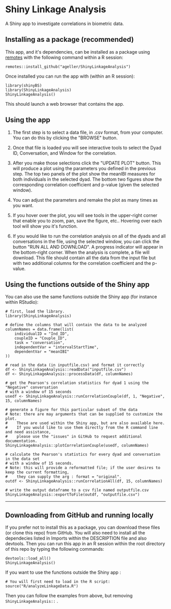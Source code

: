 # Shiny Linkage Analysis

A Shiny app to investigate correlations in biometric data.

## Installing as a package (recommended)
This app, and it's dependencies, can be installed as a package using [remotes](https://github.com/r-lib/remotes) with the following command within a R session:
```
remotes::install_github("ageller/ShinyLinkageAnalysis")
```

Once installed you can run the app with (within an R session):
```
library(shinyBS)
library(ShinyLinkageAnalysis)
ShinyLinkageAnalysis()
```

This should launch a web browser that contains the app.  

## Using the app

1. The first step is to select a data file, in .csv format, from your computer.  You can do this by clicking the "BROWSE" button.

2. Once that file is loaded you will see interactive tools to select the Dyad ID, Conversation, and Window for the correlation.  

3. After you make those selections click the "UPDATE PLOT" button.  This will produce a plot using the parameters you defined in the previous step.  The top two panels of the plot show the meanIBI measures for both individuals in the selected dyad.  The bottom two figures show the corresponding correlation coefficient and p-value (given the selected window).

4. You can adjust the parameters and remake the plot as many times as you want.

5. If you hover over the plot, you will see tools in the upper-right corner that enable you to zoom, pan, save the figure, etc..  Hovering over each tool will show you it's function.

6. If you would like to run the correlation analysis on all of the dyads and all conversations in the file, using the selected window, you can click the button "RUN ALL AND DOWNLOAD".  A progress indicator will appear in the bottom-right corner.  When the analysis is complete, a file will download.  This file should contain all the data from the input file but with two additional columns for the correlation coefficient and the p-value. 

## Using the functions outside of the Shiny app

You can also use the same functions outside the Shiny app (for instance within RStudio):

```
# first, load the library.
library(ShinyLinkageAnalysis)
```

```
# define the columns that will contain the data to be analyzed
columnNames = data.frame(list(
	individualID = "Ind_ID", 
	coupleID = "Couple_ID",
	task = "conversation", 
	independentVar = "intervalStartTime", 
	dependentVar = "meanIBI"
))
```

```
# read in the data (in inputfile.csv) and format it correctly
df <- ShinyLinkageAnalysis::readData("inputfile.csv") 
df <- ShinyLinkageAnalysis::processData(df, columnNames)
```

```
# get the Pearson's correlation statistics for dyad 1 using the "Negative" conversation 
# with a window of 15 seconds
usedf <- ShinyLinkageAnalysis::runCorrelationCouple(df, 1, "Negative", 15, columnNames) 
```

```
# generate a figure for this particular subset of the data 
# Note: there are may arguments that can be supplied to customize the plot.  
#    These are used within the Shiny app, but are also available here.  
#    If you would like to use them directly from the R command line and need assistance, 
#    please use the "issues" in GitHub to request additional documentation. 
ShinyLinkageAnalysis::plotCorrelationCouple(usedf, columnNames)  
```

```
# calculate the Pearson's statistics for every dyad and conversation in the data set 
# with a window of 15 seconds.
# Note: this will provide a reformatted file; if the user desires to keep the current formatting, 
#    they can supply the arg : format = "original".
outdf <- ShinyLinkageAnalysis::runCorrelationAll(df, 15, columnNames)
```

```
# write the output dataframe to a csv file named outputfile.csv
ShinyLinkageAnalysis::exportToFile(outdf, "outputfile.csv") 
```

---

## Downloading from GitHub and running locally

If you prefer not to install this as a package, you can download these files (or clone this repo) from GitHub.  You will also need to install all the dependecies listed in Imports within the DESCRIPTION file and also devtools.  Then you can run this app in an R session within the root directory of this repo by typing the following commands:

```
devtools::load_all()
ShinyLinkageAnalysis()
```

If you want to use the functions outside the Shiny app :

```
# You will first need to load in the R script:
source("R/analyzeLinkageData.R")
```

Then you can follow the examples from above, but removing `ShinyLinkageAnalysis::` .
